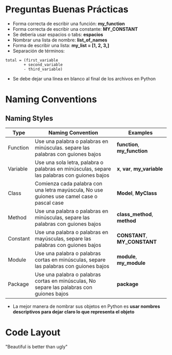# Preguntas Buenas Prácticas

* Forma correcta de escribir una función: __my_function__
* Forma correcta de escribir una constante: __MY_CONSTANT__
* Se debería usar espacios o tabs: __espacios__
* Nombrar una lista de nombre: __list_of_names__
* Forma de escribir una lista: __my_list = [1, 2, 3,]__
* Separación de términos: 
```
total = (first_variable
        + second_variable
        - third_variable)
```
* Se debe dejar una línea en blanco al final de los archivos en Python

# Naming Conventions
## Naming Styles

|__Type__|__Naming Convention__|__Examples__|
|----|------|---|
|Function|Use una palabra o palabras en minúsculas. separe las palabras con guiones bajos|__function__, __my_function__|
|Variable|Use una sola letra, palabra o palabras en minúsculas, separe las palabras con guiones bajos| __x__, __var__, __my_variable__|
|Class|Comienza cada palabra con una letra mayúscula, No use guiones use camel case o pascal case|__Model__, __MyClass__|
|Method|Use una palabra o palabras en minúsculas, separe las palabras con guiones bajos|__class_method__, __method__|
|Constant|Use una palabra o palabras en mayúsculas, separe las palabras con guiones bajos|__CONSTANT__, __MY_CONSTANT__|
|Module|Use una palabra o palabras cortas en minúsculas, separe las palabras con guiones bajos|__module__, __my_module__|
|Package|Use una palabra o palabras cortas en minúsculas, No separe las palabras con guiones bajos|__package__|

* La mejor manera de nombrar sus objetos en Python es __usar nombres descriptivos para dejar claro lo que representa el objeto__

# Code Layout
"Beautiful is better than ugly"